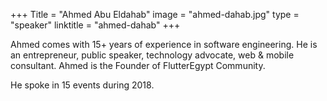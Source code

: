 +++ 
Title = "Ahmed  Abu Eldahab" 
image = "ahmed-dahab.jpg" 
type = "speaker" 
linktitle = "ahmed-dahab" 
+++

Ahmed comes with 15+ years of experience in software engineering.  He is an entrepreneur, public speaker, technology advocate, web & mobile consultant.  Ahmed is the Founder of FlutterEgypt Community.

He spoke in 15 events during 2018.